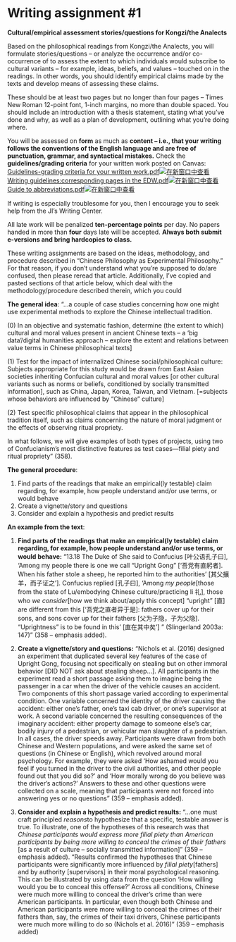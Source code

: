 # Writing assignment #1 

**Cultural/empirical assessment stories/questions for Kongzi/the Analects**



Based on the philosophical readings from Kongzi/the Analects, you will formulate stories/questions – or analyze the occurrence and/or co-occurrence of to assess the extent to which individuals would subscribe to cultural variants – for example, ideas, beliefs, and values – touched on in the readings. In other words, you should identify empirical claims made by the texts and develop means of assessing these claims.  

These should be at least two pages but no longer than four pages – Times New Roman 12-point font, 1-inch margins, no more than double spaced. You should include an introduction with a thesis statement, stating what you’ve done and why, as well as a plan of development, outlining what you’re doing where.

You will be assessed on **form** as much as **content – i.e., that your writing follows the conventions of the English language and are free of punctuation, grammar, and syntactical mistakes.** Check the **guidelines/grading criteria** for your written work posted on Canvas: [Guidelines-grading criteria for your written work.pdf](https://umjicanvas.com/courses/841/files/128094/download?wrap=1)[![在新窗口中查看](https://umjicanvas.com/images/popout.png)](https://umjicanvas.com/courses/841/files/128094/download?wrap=1) [Writing guidelines:corresponding pages in the EDW.pdf](https://umjicanvas.com/courses/841/files/128096/download?wrap=1)[![在新窗口中查看](https://umjicanvas.com/images/popout.png)](https://umjicanvas.com/courses/841/files/128096/download?wrap=1) [Guide to abbreviations.pdf](https://umjicanvas.com/courses/841/files/128095/download?wrap=1)[![在新窗口中查看](https://umjicanvas.com/images/popout.png)](https://umjicanvas.com/courses/841/files/128095/download?wrap=1)

If writing is especially troublesome for you, then I encourage you to seek help from the JI’s Writing Center.

 All late work will be penalized **ten-percentage points** per day. No papers handed in more than **four** days late will be accepted. **Always both submit e-versions and bring hardcopies to class.** 

 These writing assignments are based on the ideas, methodology, and procedure described in “Chinese Philosophy as Experimental Philosophy.” For that reason, if you don’t understand what you’re supposed to do/are confused, then please reread that article. Additionally, I’ve copied and pasted sections of that article below, which deal with the methodology/procedure described therein, which you could

 **The general idea**: “…a couple of case studies concerning how one might use experimental methods to explore the Chinese intellectual tradition.

(0) In an objective and systematic fashion, determine (the extent to which) cultural and moral values present in ancient Chinese texts – a ‘big data’/digital humanities approach – explore the extent and relations between value terms in Chinese philosophical texts]

(1)  Test for the impact of internalized Chinese social/philosophical culture: Subjects appropriate for this study would be drawn from East Asian societies inheriting Confucian cultural and moral values [or other cultural variants such as norms or beliefs, conditioned by socially transmitted information], such as China, Japan, Korea, Taiwan, and Vietnam. [=subjects whose behaviors are influenced by “Chinese” culture]

(2)  Test specific philosophical claims that appear in the philosophical tradition itself, such as claims concerning the nature of moral judgment or the effects of observing ritual propriety.

In what follows, we will give examples of both types of projects, using two of Confucianism’s most distinctive features as test cases—filial piety and ritual propriety” (358).

 **The general procedure**:

1. Find parts of the readings that make an empirical(ly testable) claim regarding, for example, how people understand and/or use terms, or would behave
2. Create a vignette/story and questions
3. Consider and explain a hypothesis and predict results

 **An example from the text**:

1. **Find parts of the readings that make an empirical(ly testable) claim regarding, for example, how people understand and/or use terms, or would behave:** “13.18 The Duke of She said to Confucius [叶公语孔子曰], ‘Among my people there is one we call “Upright Gong” [‘吾党有直躬者]. When his father stole a sheep, he reported him to the authorities’ [其父攘羊，而子证之’]. Confucius replied [孔子曰], ‘Among *my people*[those from the state of Lu/embodying Chinese culture/practicing li 礼], those who *we consider*[how we think about/apply this concept] “upright” [直] are different from this [‘吾党之直者异于是]: fathers cover up for their sons, and sons cover up for their fathers [父为子隐，子为父隐]. “Uprightness” is to be found in this’ [直在其中矣’] ” (Slingerland 2003a: 147)” (358 – emphasis added).

2. **Create a vignette/story and questions:** “Nichols et al. (2016) designed an experiment that duplicated several key features of the case of Upright Gong, focusing not specifically on stealing but on other immoral behavior [DID NOT ask about stealing sheep…]. All participants in the experiment read a short passage asking them to imagine being the passenger in a car when the driver of the vehicle causes an accident. Two components of this short passage varied according to experimental condition. One variable concerned the identity of the driver causing the accident: either one’s father, one’s taxi cab driver, or one’s supervisor at work. A second variable concerned the resulting consequences of the imaginary accident: either property damage to someone else’s car, bodily injury of a pedestrian, or vehicular man slaughter of a pedestrian. In all cases, the driver speeds away. Participants were drawn from both Chinese and Western populations, and were asked the same set of questions (in Chinese or English), which revolved around moral psychology. For example, they were asked ‘How ashamed would you feel if you turned in the driver to the civil authorities, and other people found out that you did so?’ and ‘How morally wrong do you believe was the driver’s actions?’ Answers to these and other questions were collected on a scale, meaning that participants were not forced into answering yes or no questions” (359 – emphasis added).

3. **Consider and explain a hypothesis and predict results:** “…one must craft principled *reasons*to hypothesize that a specific, testable answer is true. To illustrate, one of the hypotheses of this research was that *Chinese participants would express more filial piety than American participants by being more willing to conceal the crimes of their fathers* [as a result of culture – socially transmitted information]” (359 – emphasis added). “Results confirmed the hypotheses that Chinese participants were significantly more influenced by *filial piety*[fathers] and by authority [supervisors] in their moral psychological reasoning. This can be illustrated by using data from the question ‘How willing would you be to conceal this offense?’ Across all conditions, Chinese were much more willing to conceal the driver’s crime than were American participants. In particular, even though both Chinese and American participants were more willing to conceal the crimes of their fathers than, say, the crimes of their taxi drivers, Chinese participants were much more willing to do so (Nichols et al. 2016)” (359 – emphasis added)